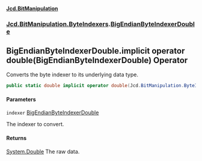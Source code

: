 #### [Jcd.BitManipulation](index.md 'index')
### [Jcd.BitManipulation.ByteIndexers](Jcd.BitManipulation.ByteIndexers.md 'Jcd.BitManipulation.ByteIndexers').[BigEndianByteIndexerDouble](Jcd.BitManipulation.ByteIndexers.BigEndianByteIndexerDouble.md 'Jcd.BitManipulation.ByteIndexers.BigEndianByteIndexerDouble')

## BigEndianByteIndexerDouble.implicit operator double(BigEndianByteIndexerDouble) Operator

Converts the byte indexer to its underlying data type.

```csharp
public static double implicit operator double(Jcd.BitManipulation.ByteIndexers.BigEndianByteIndexerDouble indexer);
```
#### Parameters

<a name='Jcd.BitManipulation.ByteIndexers.BigEndianByteIndexerDouble.op_Implicitdouble(Jcd.BitManipulation.ByteIndexers.BigEndianByteIndexerDouble).indexer'></a>

`indexer` [BigEndianByteIndexerDouble](Jcd.BitManipulation.ByteIndexers.BigEndianByteIndexerDouble.md 'Jcd.BitManipulation.ByteIndexers.BigEndianByteIndexerDouble')

The indexer to convert.

#### Returns

[System.Double](https://docs.microsoft.com/en-us/dotnet/api/System.Double 'System.Double')
The raw data.